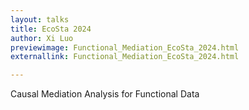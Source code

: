 ```yaml
---
layout: talks
title: EcoSta 2024
author: Xi Luo
previewimage: Functional_Mediation_EcoSta_2024.html
externallink: Functional_Mediation_EcoSta_2024.html

---
```

Causal Mediation Analysis for Functional Data
